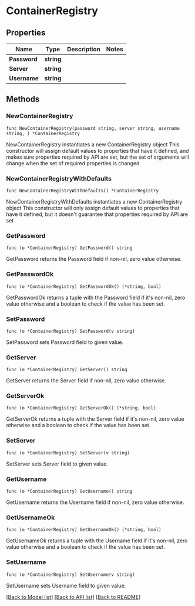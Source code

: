 # ContainerRegistry

## Properties

Name | Type | Description | Notes
------------ | ------------- | ------------- | -------------
**Password** | **string** |  | 
**Server** | **string** |  | 
**Username** | **string** |  | 

## Methods

### NewContainerRegistry

`func NewContainerRegistry(password string, server string, username string, ) *ContainerRegistry`

NewContainerRegistry instantiates a new ContainerRegistry object
This constructor will assign default values to properties that have it defined,
and makes sure properties required by API are set, but the set of arguments
will change when the set of required properties is changed

### NewContainerRegistryWithDefaults

`func NewContainerRegistryWithDefaults() *ContainerRegistry`

NewContainerRegistryWithDefaults instantiates a new ContainerRegistry object
This constructor will only assign default values to properties that have it defined,
but it doesn't guarantee that properties required by API are set

### GetPassword

`func (o *ContainerRegistry) GetPassword() string`

GetPassword returns the Password field if non-nil, zero value otherwise.

### GetPasswordOk

`func (o *ContainerRegistry) GetPasswordOk() (*string, bool)`

GetPasswordOk returns a tuple with the Password field if it's non-nil, zero value otherwise
and a boolean to check if the value has been set.

### SetPassword

`func (o *ContainerRegistry) SetPassword(v string)`

SetPassword sets Password field to given value.


### GetServer

`func (o *ContainerRegistry) GetServer() string`

GetServer returns the Server field if non-nil, zero value otherwise.

### GetServerOk

`func (o *ContainerRegistry) GetServerOk() (*string, bool)`

GetServerOk returns a tuple with the Server field if it's non-nil, zero value otherwise
and a boolean to check if the value has been set.

### SetServer

`func (o *ContainerRegistry) SetServer(v string)`

SetServer sets Server field to given value.


### GetUsername

`func (o *ContainerRegistry) GetUsername() string`

GetUsername returns the Username field if non-nil, zero value otherwise.

### GetUsernameOk

`func (o *ContainerRegistry) GetUsernameOk() (*string, bool)`

GetUsernameOk returns a tuple with the Username field if it's non-nil, zero value otherwise
and a boolean to check if the value has been set.

### SetUsername

`func (o *ContainerRegistry) SetUsername(v string)`

SetUsername sets Username field to given value.



[[Back to Model list]](../README.md#documentation-for-models) [[Back to API list]](../README.md#documentation-for-api-endpoints) [[Back to README]](../README.md)


